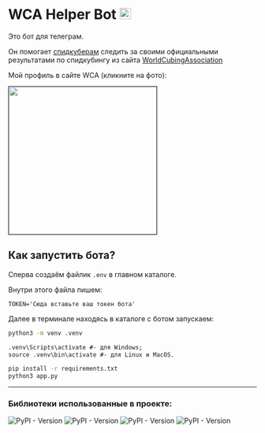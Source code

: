 # WCA Helper Bot <img src="https://www.worldcubeassociation.org/assets/WCA%20Logo%202020-061de52e4072abad5c277eb08f333316d1ff9133c14fc061e61f291c6c1547f7.svg" width="23"/> 

Это бот для телеграм.

Он помогает [спидкуберам](https://www.youtube.com/watch?v=1oZY2e25VUw&t=10s, 'Кто такие спидкуберы?') следить за своими официальными результатами по спидкубингу из сайта [WorldCubingAssociation](https://www.worldcubeassociation.org/)

Мой профиль в сайте WCA (кликните на фото):

[<img src="https://avatars.worldcubeassociation.org/uploads/user/avatar/2021TOLI01/1689360886.jpg" width="300" border=1px/>](https://www.worldcubeassociation.org/persons/2021TOLI01)

## Как запустить бота?
Сперва создаём файлик `.env` в главном каталоге.

Внутри этого файла пишем:
```env
TOKEN='Сюда вставьте ваш токен бота'
```

Далее в терминале находясь в каталоге с ботом запускаем:
```cmd
python3 -m venv .venv

.venv\Scripts\activate #- для Windows;
source .venv\bin\activate #- для Linux и MacOS.

pip install -r requirements.txt
python3 app.py
```
____
### Библиотеки использованные в проекте:
![PyPI - Version](https://img.shields.io/pypi/v/aiogram?style=flat-square&label=aiogram)
![PyPI - Version](https://img.shields.io/pypi/v/aiohttp?label=aiohttp)
![PyPI - Version](https://img.shields.io/pypi/v/sqlalchemy?style=flat-square&label=sqlalchemy)
![PyPI - Version](https://img.shields.io/pypi/v/python-dotenv?label=python-dotenv)
